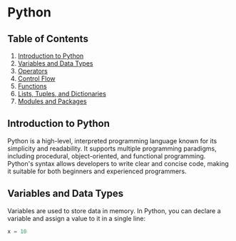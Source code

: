 # Python

## Table of Contents

1. [Introduction to Python](#introduction-to-python)
2. [Variables and Data Types](#variables-and-data-types)
3. [Operators](#operators)
4. [Control Flow](#control-flow)
5. [Functions](#functions)
6. [Lists, Tuples, and Dictionaries](#lists-tuples-and-dictionaries)
7. [Modules and Packages](#modules-and-packages)

## Introduction to Python

Python is a high-level, interpreted programming language known for its simplicity and readability. It supports multiple programming paradigms, including procedural, object-oriented, and functional programming. Python's syntax allows developers to write clear and concise code, making it suitable for both beginners and experienced programmers.

## Variables and Data Types

Variables are used to store data in memory. In Python, you can declare a variable and assign a value to it in a single line:

```python
x = 10

